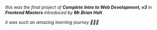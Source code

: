 _this was the final project of **Complete Intro to Web Development, v3** in **Frontend Masters** introduced by **Mr.Brian Holt**_

_it was such an amazing learning journey 🤍🚀🚀_
